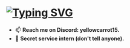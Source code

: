 # [![Typing SVG](https://readme-typing-svg.herokuapp.com?font=Cascadia+code&duration=1700&pause=1000&color=F7F7F7&width=435&lines=Hello+There!;welcome+to+my+profile!;before+you+leave...;take+this+%F0%9F%8D%AB)](https://git.io/typing-svg)

- 📫 **Reach me on Discord: yellowcarrot15.**
- 🔎 **Secret service intern (don't tell anyone).**

